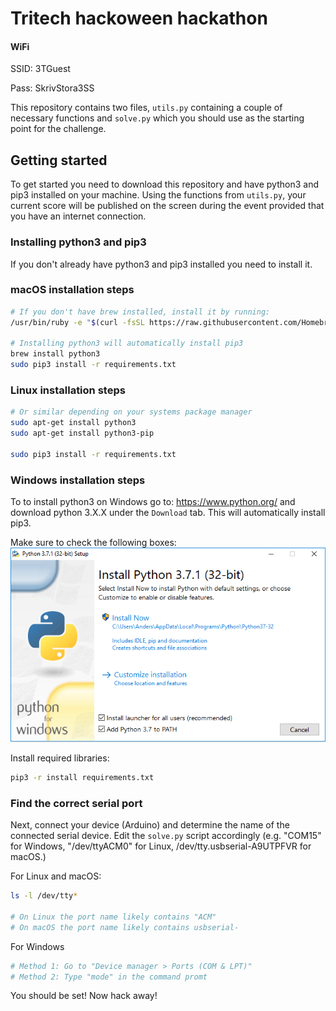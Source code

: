 # Tritech hackoween hackathon

#### WiFi
SSID: 3TGuest

Pass: SkrivStora3SS


This repository contains two files, `utils.py` containing a couple of necessary functions and `solve.py` which you should use as the starting point for the challenge.

## Getting started
To get started you need to download this repository and have python3 and pip3 installed on your machine. Using the functions from `utils.py`, your current score will be published on the screen during the event provided that you have an internet connection.


### Installing python3 and pip3
If you don't already have python3 and pip3 installed you need to install it. 


### macOS installation steps
``` bash
# If you don't have brew installed, install it by running:
/usr/bin/ruby -e "$(curl -fsSL https://raw.githubusercontent.com/Homebrew/install/master/install)"

# Installing python3 will automatically install pip3
brew install python3
sudo pip3 install -r requirements.txt
```


### Linux installation steps
``` bash
# Or similar depending on your systems package manager
sudo apt-get install python3
sudo apt-get install python3-pip

sudo pip3 install -r requirements.txt
```


### Windows installation steps
To to install python3 on Windows go to: <https://www.python.org/> and download python 3.X.X under the `Download` tab.
This will automatically install pip3.

Make sure to check the following boxes:
![](/images/windows_python_setup.png)

Install required libraries:
``` bash
pip3 -r install requirements.txt
```


### Find the correct serial port
Next, connect your device (Arduino) and determine the name of the connected serial device. Edit the `solve.py` script accordingly (e.g. "COM15" for Windows, "/dev/ttyACM0" for Linux, /dev/tty.usbserial-A9UTPFVR for macOS.)

For Linux and macOS:
``` bash
ls -l /dev/tty*

# On Linux the port name likely contains "ACM"
# On macOS the port name likely contains usbserial-

```

For Windows
```bash
# Method 1: Go to "Device manager > Ports (COM & LPT)"
# Method 2: Type "mode" in the command promt
```

You should be set! Now hack away! 